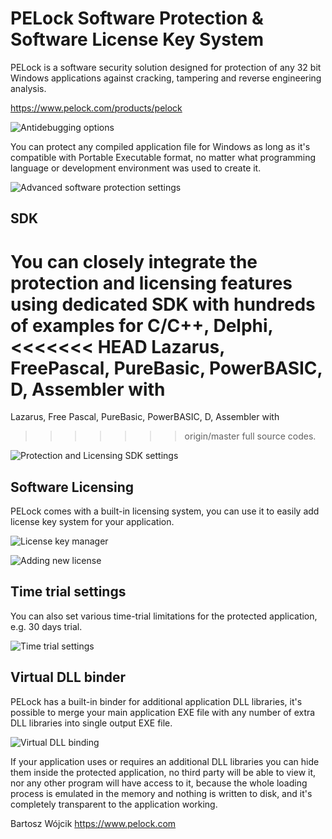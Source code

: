 # PELock Software Protection & Software License Key System

PELock is a software security solution designed for protection
of any 32 bit Windows applications against cracking, tampering
and reverse engineering analysis.

https://www.pelock.com/products/pelock

![Antidebugging options](https://www.pelock.com/img/en/products/pelock/options/protection/pelock-options-protection-settings.png)

You can protect any compiled application file for Windows as
long as it's compatible with Portable Executable format, no
matter what programming language or development environment
was used to create it.

![Advanced software protection settings](https://www.pelock.com/img/en/products/pelock/options/protection/pelock-options-protection-advanced-protection-settings.png)

## SDK

You can closely integrate the protection and licensing features
using dedicated SDK with hundreds of examples for C/C++, Delphi,
<<<<<<< HEAD
Lazarus, FreePascal, PureBasic, PowerBASIC, D, Assembler with
=======
Lazarus, Free Pascal, PureBasic, PowerBASIC, D, Assembler with
>>>>>>> origin/master
full source codes.

![Protection and Licensing SDK settings](https://www.pelock.com/img/en/products/pelock/options/protection/pelock-options-protection-sdk-system.png)

## Software Licensing

PELock comes with a built-in licensing system, you can use it
to easily add license key system for your application.

![License key manager](https://www.pelock.com/img/en/products/pelock/project/pelock-project.png)

![Adding new license](https://www.pelock.com/img/en/products/pelock/project/pelock-project-add-new-user.png)

## Time trial settings

You can also set various time-trial limitations for the
protected application, e.g. 30 days trial.

![Time trial settings](https://www.pelock.com/img/en/products/pelock/options/project/pelock-options-project-settings-time-trial-settings.png)

## Virtual DLL binder

PELock has a built-in binder for additional application DLL libraries, it's possible to merge your main application EXE file with any number of extra DLL libraries into single output EXE file.

![Virtual DLL binding](https://www.pelock.com/img/en/products/pelock/virtual-dll-libraries/pelock-virtual-dll-binder.png)

If your application uses or requires an additional DLL libraries you can hide them inside the protected application, no third party will be able to view it, nor any other program will have access to it, because the whole loading process is emulated in the memory and nothing is written to disk, and it's completely transparent to the application working.

Bartosz Wójcik
https://www.pelock.com
